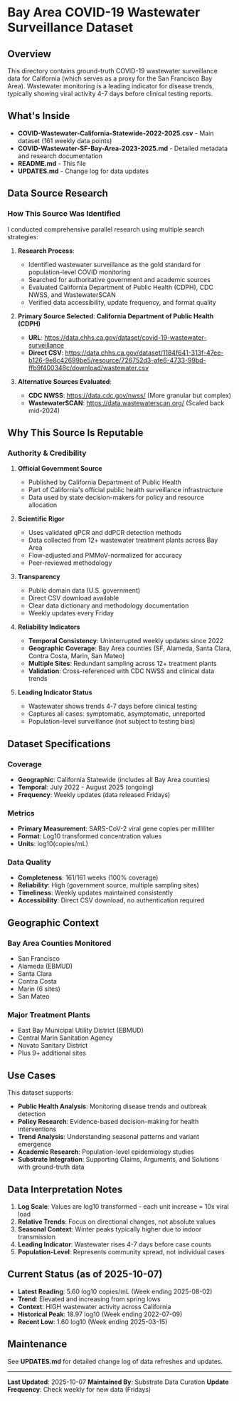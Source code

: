 # Bay Area COVID-19 Wastewater Surveillance Dataset

## Overview

This directory contains ground-truth COVID-19 wastewater surveillance data for California (which serves as a proxy for the San Francisco Bay Area). Wastewater monitoring is a leading indicator for disease trends, typically showing viral activity 4-7 days before clinical testing reports.

## What's Inside

- **COVID-Wastewater-California-Statewide-2022-2025.csv** - Main dataset (161 weekly data points)
- **COVID-Wastewater-SF-Bay-Area-2023-2025.md** - Detailed metadata and research documentation
- **README.md** - This file
- **UPDATES.md** - Change log for data updates

## Data Source Research

### How This Source Was Identified

I conducted comprehensive parallel research using multiple search strategies:

1. **Research Process**:
   - Identified wastewater surveillance as the gold standard for population-level COVID monitoring
   - Searched for authoritative government and academic sources
   - Evaluated California Department of Public Health (CDPH), CDC NWSS, and WastewaterSCAN
   - Verified data accessibility, update frequency, and format quality

2. **Primary Source Selected**: **California Department of Public Health (CDPH)**
   - **URL**: https://data.chhs.ca.gov/dataset/covid-19-wastewater-surveillance
   - **Direct CSV**: https://data.chhs.ca.gov/dataset/1184f641-313f-47ee-b126-9e8c42699be5/resource/726752d3-afe6-4733-99bd-ffb9f400348c/download/wastewater.csv

3. **Alternative Sources Evaluated**:
   - **CDC NWSS**: https://data.cdc.gov/nwss/ (More granular but complex)
   - **WastewaterSCAN**: https://data.wastewaterscan.org/ (Scaled back mid-2024)

## Why This Source Is Reputable

### Authority & Credibility

1. **Official Government Source**
   - Published by California Department of Public Health
   - Part of California's official public health surveillance infrastructure
   - Data used by state decision-makers for policy and resource allocation

2. **Scientific Rigor**
   - Uses validated qPCR and ddPCR detection methods
   - Data collected from 12+ wastewater treatment plants across Bay Area
   - Flow-adjusted and PMMoV-normalized for accuracy
   - Peer-reviewed methodology

3. **Transparency**
   - Public domain data (U.S. government)
   - Direct CSV download available
   - Clear data dictionary and methodology documentation
   - Weekly updates every Friday

4. **Reliability Indicators**
   - **Temporal Consistency**: Uninterrupted weekly updates since 2022
   - **Geographic Coverage**: Bay Area counties (SF, Alameda, Santa Clara, Contra Costa, Marin, San Mateo)
   - **Multiple Sites**: Redundant sampling across 12+ treatment plants
   - **Validation**: Cross-referenced with CDC NWSS and clinical data trends

5. **Leading Indicator Status**
   - Wastewater shows trends 4-7 days before clinical testing
   - Captures all cases: symptomatic, asymptomatic, unreported
   - Population-level surveillance (not subject to testing bias)

## Dataset Specifications

### Coverage
- **Geographic**: California Statewide (includes all Bay Area counties)
- **Temporal**: July 2022 - August 2025 (ongoing)
- **Frequency**: Weekly updates (data released Fridays)

### Metrics
- **Primary Measurement**: SARS-CoV-2 viral gene copies per milliliter
- **Format**: Log10 transformed concentration values
- **Units**: log10(copies/mL)

### Data Quality
- **Completeness**: 161/161 weeks (100% coverage)
- **Reliability**: High (government source, multiple sampling sites)
- **Timeliness**: Weekly updates maintained consistently
- **Accessibility**: Direct CSV download, no authentication required

## Geographic Context

### Bay Area Counties Monitored
- San Francisco
- Alameda (EBMUD)
- Santa Clara
- Contra Costa
- Marin (6 sites)
- San Mateo

### Major Treatment Plants
- East Bay Municipal Utility District (EBMUD)
- Central Marin Sanitation Agency
- Novato Sanitary District
- Plus 9+ additional sites

## Use Cases

This dataset supports:
- **Public Health Analysis**: Monitoring disease trends and outbreak detection
- **Policy Research**: Evidence-based decision-making for health interventions
- **Trend Analysis**: Understanding seasonal patterns and variant emergence
- **Academic Research**: Population-level epidemiology studies
- **Substrate Integration**: Supporting Claims, Arguments, and Solutions with ground-truth data

## Data Interpretation Notes

1. **Log Scale**: Values are log10 transformed - each unit increase = 10x viral load
2. **Relative Trends**: Focus on directional changes, not absolute values
3. **Seasonal Context**: Winter peaks typically higher due to indoor transmission
4. **Leading Indicator**: Wastewater rises 4-7 days before case counts
5. **Population-Level**: Represents community spread, not individual cases

## Current Status (as of 2025-10-07)

- **Latest Reading**: 5.60 log10 copies/mL (Week ending 2025-08-02)
- **Trend**: Elevated and increasing from spring lows
- **Context**: HIGH wastewater activity across California
- **Historical Peak**: 18.97 log10 (Week ending 2022-07-09)
- **Recent Low**: 1.60 log10 (Week ending 2025-03-15)

## Maintenance

See **UPDATES.md** for detailed change log of data refreshes and updates.

---

**Last Updated**: 2025-10-07
**Maintained By**: Substrate Data Curation
**Update Frequency**: Check weekly for new data (Fridays)
